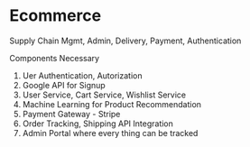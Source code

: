 # Ecommerce
Supply Chain Mgmt, Admin, Delivery, Payment, Authentication

Components Necessary
1. Uer Authentication, Autorization
2. Google API for Signup
3. User Service, Cart Service, Wishlist Service
4. Machine Learning for Product Recommendation
5. Payment Gateway - Stripe
6. Order Tracking, Shipping API Integration
7. Admin Portal where every thing can be tracked
